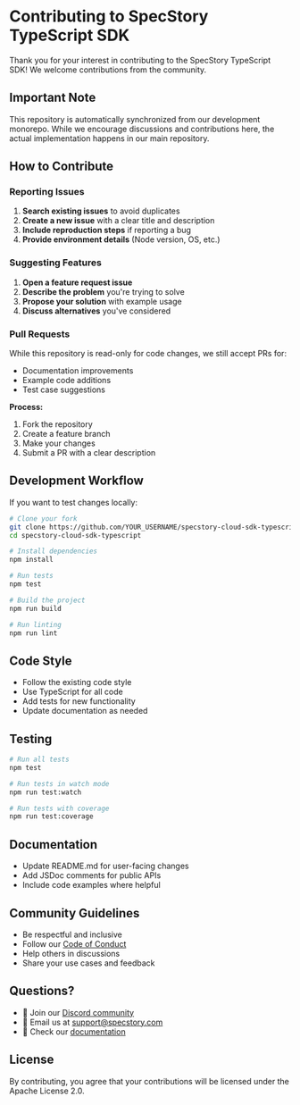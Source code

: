 # Contributing to SpecStory TypeScript SDK

Thank you for your interest in contributing to the SpecStory TypeScript SDK! We welcome contributions from the community.

## Important Note

This repository is automatically synchronized from our development monorepo. While we encourage discussions and contributions here, the actual implementation happens in our main repository.

## How to Contribute

### Reporting Issues

1. **Search existing issues** to avoid duplicates
2. **Create a new issue** with a clear title and description
3. **Include reproduction steps** if reporting a bug
4. **Provide environment details** (Node version, OS, etc.)

### Suggesting Features

1. **Open a feature request issue**
2. **Describe the problem** you're trying to solve
3. **Propose your solution** with example usage
4. **Discuss alternatives** you've considered

### Pull Requests

While this repository is read-only for code changes, we still accept PRs for:
- Documentation improvements
- Example code additions
- Test case suggestions

**Process:**
1. Fork the repository
2. Create a feature branch
3. Make your changes
4. Submit a PR with a clear description

## Development Workflow

If you want to test changes locally:

```bash
# Clone your fork
git clone https://github.com/YOUR_USERNAME/specstory-cloud-sdk-typescript.git
cd specstory-cloud-sdk-typescript

# Install dependencies
npm install

# Run tests
npm test

# Build the project
npm run build

# Run linting
npm run lint
```

## Code Style

- Follow the existing code style
- Use TypeScript for all code
- Add tests for new functionality
- Update documentation as needed

## Testing

```bash
# Run all tests
npm test

# Run tests in watch mode
npm run test:watch

# Run tests with coverage
npm run test:coverage
```

## Documentation

- Update README.md for user-facing changes
- Add JSDoc comments for public APIs
- Include code examples where helpful

## Community Guidelines

- Be respectful and inclusive
- Follow our [Code of Conduct](CODE_OF_CONDUCT.md)
- Help others in discussions
- Share your use cases and feedback

## Questions?

- 💬 Join our [Discord community](https://discord.gg/specstory)
- 📧 Email us at support@specstory.com
- 📖 Check our [documentation](https://docs.specstory.com)

## License

By contributing, you agree that your contributions will be licensed under the Apache License 2.0.
